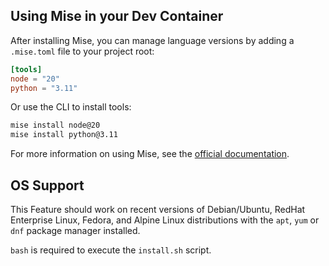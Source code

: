 ## Using Mise in your Dev Container

After installing Mise, you can manage language versions by adding a `.mise.toml` file to your project root:

```toml
[tools]
node = "20"
python = "3.11"
```

Or use the CLI to install tools:

```bash
mise install node@20
mise install python@3.11
```

For more information on using Mise, see the [official documentation](https://mise.jdx.dev/).

## OS Support

This Feature should work on recent versions of Debian/Ubuntu, RedHat Enterprise Linux, Fedora, and Alpine Linux distributions with the `apt`, `yum` or `dnf` package manager installed.

`bash` is required to execute the `install.sh` script.